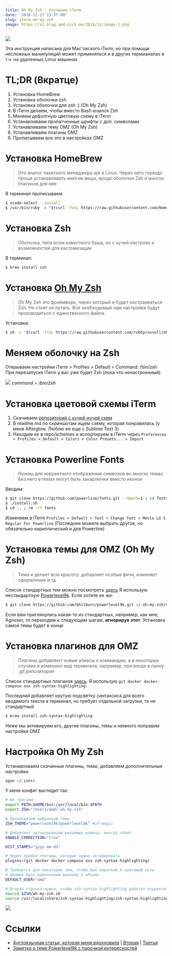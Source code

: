 ```yaml
---
title: Oh My Zsh - Улучшаем iTerm
date: '2018-12-27 13:37:00'
slug: iterm-oh-my-zsh
image: https://s3.blog.amd-nick.me/2018/12/image-1.png
---
```


![](https://s3.blog.amd-nick.me/2018/12/image-1.png)

Эта инструкция написана для Mac'овского iTerm, но при помощи несложных манипуляций может применяться и в других термианалах в т.ч. на удаленных Linux машинах

<!--truncate-->

# TL;DR (Вкратце)

1. Установка HomeBrew
2. Установка оболочки zsh
3. Установка оболочки для zsh :) (Oh My Zsh)
4. В iTerm делаем, чтобы вместо Bash юзался Zsh
5. Меняем дефолтную цветовую схему в iTerm
6. Устанавливаем пропатченные шрифты с доп. символами
7. Устанавливаем тему OMZ (Oh My Zsh)
8. Устанавливаем плагины OMZ
9. Прописываем все это в настройках OMZ

# Установка HomeBrew

> Это аналог пакетного менеджера apt в Linux. Через него гораздо проще устанавливать многие вещи, вроде оболочки Zsh и многих плагинов для нее

В терминал прописываем

```sh
$ xcode-select --install
$ /usr/bin/ruby -e "$(curl -fsSL https://raw.githubusercontent.com/Homebrew/install/master/install)"
```


# Установка Zsh

> Оболочка, типа всем известного баша, но с кучей настроек и возможностей для кастомизации

В терминал:

```sh
$ brew install zsh
```

# Установка [Oh My Zsh](https://github.com/robbyrussell/oh-my-zsh)

> Oh My Zsh это фреймворк, через который и будет настраиваться Zsh. Не стоит их путать. Все необходимые нам настройки будут производиться с единственного файла.

Установка:

```sh
$ sh -c "$(curl -fsSL https://raw.githubusercontent.com/robbyrussell/oh-my-zsh/master/tools/install.sh)"
```

# Меняем оболочку на Zsh

Открываем настройки iTerm \> Profiles \> Default \> Command: /bin/zsh
При перезапуске iTerm у вас уже будет Zsh (пока что ненастроенный)

![](https://s3.blog.amd-nick.me/2018/12/image-2.png)
*command > /bin/zsh*


# Установка цветовой схемы iTerm

1. Скачиваем [репозиторий с кучей-кучей схем](https://github.com/mbadolato/iTerm2-Color-Schemes)
2. В readme.md по скриншотам ищем схему, которая понравилась (у меня Afterglow. Люблю ее еще с Sublime Text 3)
3. Находим ее в repo/schemes и испортируем в iTerm через `Preferences > Profiles > Default > Colors > Color Presets... > Import`

# Установка Powerline Fonts

> Нужны для корректного отображения символов во многих темах. Без него в темах могут быть закарлючки вместо иконок

Вводим:

```sh
$ git clone https://github.com/powerline/fonts.git --depth=1 ; cd fonts
$ ./install.sh
$ cd .. ; rm -rf fonts
```

Изменяем в iTerm `Profiles > Default > Text > Change Font > Meslo LG S Regular For Powerline` (Последнее можете выбрать другое, но обязательно кириллический и для Powerline)


# Установка темы для OMZ (Oh My Zsh)

> Тема и делает всю красоту: добавляет особые фичи, изменяет оформление и тд

Список стандартных тем можно посмотреть [здесь](https://github.com/robbyrussell/oh-my-zsh/wiki/themes)
Я использую нестандартную [Powerlevel9k](https://github.com/bhilburn/powerlevel9k). Если хотите ее же:

```sh
$ git clone https://github.com/bhilburn/powerlevel9k.git ~/.oh-my-zsh/custom/themes/powerlevel9k
```

Если вам приглянулась какая-то из стандартных, например, как мне, Agnoser, то переходим к следующим шагам, **игнорируя этот**. Установка самой темы будет в конце


# Установка плагинов для OMZ

> Плагины добавляют новые алиасы к коммандам, а в некоторых случаях и изменяют вид терминала, например, при входе в папку .git репозитория

Список стандартных плагинов [здесь](https://github.com/robbyrussell/oh-my-zsh/tree/master/plugins). Я использую `git docker docker-compose osx zsh-syntax-highlighting`

Последний добавляет крутую подсветку синтаксиса для всего вводимого текста в терминал, но требует отдельной загрузки, тк не стандартный

```sh
$ brew install zsh-syntax-highlighting
```

Ниже мы активируем его, другие плагины, темы и немного поправим настройки OMZ


# Настройка Oh My Zsh

Устанавливаем скачанные плагины, темы, добавляем дополнительные настройки

```sh
open ~/.zshrc
```

У меня конфиг выглядит так:

```sh
# Не трогаем
export PATH=$HOME/bin:/usr/local/bin:$PATH
export ZSH="/Users/amd/.oh-my-zsh"

# Прописываем выбранную тему
ZSH_THEME="powerlevel9k/powerlevel9k" #af-magic

# Добавляет автокоррекцию вводимых команд, иногда сбоит
ENABLE_CORRECTION="true"

HIST_STAMPS="yyyy-mm-dd"

# Через пробел плагины, которые нужно активировать
plugins=(git docker docker-compose osx zsh-syntax-highlighting)

# Требуется для некоторых тем, чтобы был короткий и красивый путь
# Должно быть идентичным выхлопу с whoami
DEFAULT_USER="amd"

# Вторая строчка нужна, чтобы zsh-syntax-highlighting работал корректно
source $ZSH/oh-my-zsh.sh
source /usr/local/share/zsh-syntax-highlighting/zsh-syntax-highlighting.zsh
```

![](https://s3.blog.amd-nick.me/2018/12/image-3.png)

# Ссылки

- [Англоязычная статья, которая меня вдохновила](https://medium.com/ayuth/iterm2-zsh-oh-my-zsh-the-most-power-full-of-terminal-on-macos-bdb2823fb04c) | [Вторая](https://medium.com/swlh/power-up-your-terminal-using-oh-my-zsh-iterm2-c5a03f73a9fb) | [Третья](https://dev.to/aspittel/my-terminal-setup-iterm2--zsh--30lm)
- [Заметка о теме Powerlevel9k с парочкой интересностей](https://gist.github.com/kevin-smets/8568070)

